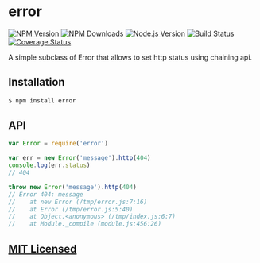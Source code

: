 # error

[![NPM Version](https://img.shields.io/npm/v/MODULE.svg?style=flat)](https://www.npmjs.org/package/MODULE)
[![NPM Downloads](https://img.shields.io/npm/dm/MODULE.svg?style=flat)](https://www.npmjs.org/package/MODULE)
[![Node.js Version](https://img.shields.io/badge/node.js->=_0.8-brightgreen.svg?style=flat)](http://nodejs.org/download/)
[![Build Status](http://img.shields.io/travis/jshttp/REPO.svg?style=flat)](https://travis-ci.org/jshttp/REPO)
[![Coverage Status](https://img.shields.io/coveralls/jshttp/REPO.svg?style=flat)](https://coveralls.io/r/jshttp/REPO)

A simple subclass of Error that allows to set http status using chaining api.

## Installation

```bash
$ npm install error
```

## API

```js
var Error = require('error')

var err = new Error('message').http(404)
console.log(err.status)
// 404

throw new Error('message').http(404)
// Error 404: message
//    at new Error (/tmp/error.js:7:16)
//    at Error (/tmp/error.js:5:40)
//    at Object.<anonymous> (/tmp/index.js:6:7)
//    at Module._compile (module.js:456:26)
```

## [MIT Licensed](LICENSE)
